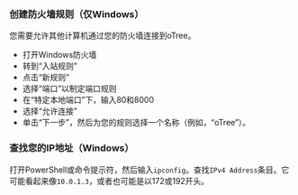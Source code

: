 ### 创建防火墙规则（仅Windows）

您需要允许其他计算机通过您的防火墙连接到oTree。

- 打开Windows防火墙
- 转到“入站规则”
- 点击“新规则”
- 选择“端口”以制定端口规则
- 在“特定本地端口”下，输入80和8000
- 选择“允许连接”
- 单击“下一步”，然后为您的规则选择一个名称（例如，“oTree”）。

### 查找您的IP地址（Windows）

打开PowerShell或命令提示符，然后输入`ipconfig`。查找`IPv4 Address`条目。它可能看起来像`10.0.1.3`，或者也可能是以172或192开头。